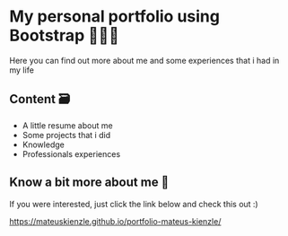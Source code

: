 # My personal portfolio using Bootstrap 🙋🏻‍♂️

Here you can find out more about me and some experiences that i
had in my life


## Content 🗃

- A little resume about me
- Some projects that i did
- Knowledge
- Professionals experiences

  
## Know a bit more about me 🔎

If you were interested, just click the link below and check this out :)

https://mateuskienzle.github.io/portfolio-mateus-kienzle/
